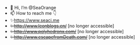 - 👋 Hi, I’m @SeaOrange
- 📫 How to reach me 👇
- ✨https://www.seaci.me
- ~~✨http://www.leonblogs.cn/~~  [no longer accessible] 
- ~~✨http://www.polyhedronx.com/~~  [no longer accessible] 
- ~~✨http://www.escapefromDeath.com/~~  [no longer accessible] 

<!---
LeonCry/LeonCry is a ✨ special ✨ repository because its `README.md` (this file) appears on your GitHub profile.
You can click the Preview link to take a look at your changes.
--->
